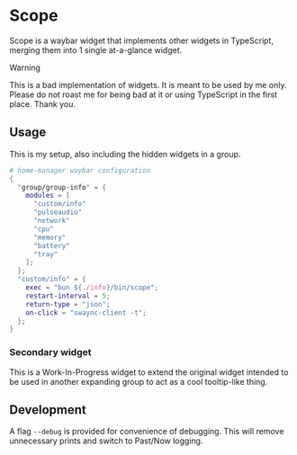 # Scope

Scope is a waybar widget that implements other widgets in TypeScript, merging them into 1 single at-a-glance widget.

> [!WARNING]
> This is a bad implementation of widgets. It is meant to be used by me only. Please do not roast me for being bad at it or using TypeScript in the first place. Thank you.

## Usage

This is my setup, also including the hidden widgets in a group.
```nix
# home-manager waybar configuration
{
  "group/group-info" = {
    modules = [
      "custom/info"
      "pulseaudio"
      "network"
      "cpu"
      "memory"
      "battery"
      "tray"
    ];
  };
  "custom/info" = {
    exec = "bun ${./info}/bin/scope";
    restart-interval = 5;
    return-type = "json";
    on-click = "swaync-client -t";
  };
}
```

### Secondary widget

This is a Work-In-Progress widget to extend the original widget intended to be used in another expanding group to act as a cool tooltip-like thing.

## Development

A flag `--debug` is provided for convenience of debugging. This will remove unnecessary prints and switch to Past/Now logging.